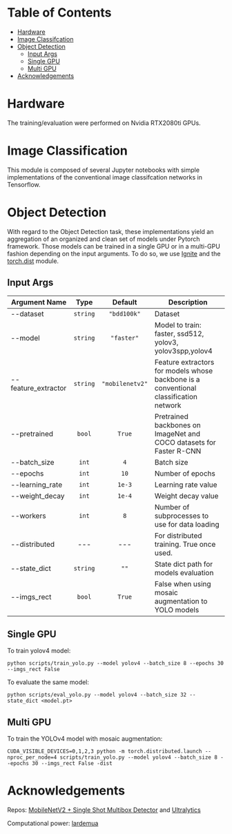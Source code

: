 # Table of Contents
- [Hardware](#hardware)
- [Image Classifcation](#image-classification)
- [Object Detection](#object-detection)
    * [Input Args](#input-args)
    * [Single GPU](#single-gpu)
    * [Multi GPU](#multi-gpu)
- [Acknowledgements](#acknowledgements)


# Hardware

The training/evaluation were performed on Nvidia RTX2080ti GPUs.

# Image Classification

This module is composed of several Jupyter notebooks with simple implementations of the  conventional image classifcation networks in Tensorflow.


# Object Detection

With regard to the Object Detection task, these implementations yield an aggregation of an organized and clean set of models under Pytorch framework. 
Those models can be trained in a single GPU or in a multi-GPU fashion depending on the input arguments. To do so, we use [Ignite](https://pytorch.org/ignite/)
and the [torch.dist](https://pytorch.org/tutorials/beginner/dist_overview.html) module.


## Input Args

| Argument Name       |       Type       |                Default               |                      Description                          |
|---------------------|:----------------:|:------------------------------------:|-----------------------------------------------------------|
| --dataset           |     `string`     | `"bdd100k"`                          |         Dataset                                           |
| --model             |     `string`     | `"faster"`                           | Model to train: faster, ssd512, yolov3, yolov3spp,yolov4  |
| --feature_extractor |     `string`     | `"mobilenetv2"`                      | Feature extractors for models whose backbone is a conventional classification network        |
| --pretrained        |     `bool`       | `True`                               | Pretrained backbones on ImageNet and COCO datasets for Faster R-CNN |
| --batch_size        |     `int`       | `4`                                   | Batch size |
| --epochs            |     `int`       | `10`                                  | Number of epochs |
| --learning_rate     |     `int`       | `1e-3`                                | Learning rate value |
| --weight_decay      |     `int`       | `1e-4`                                | Weight decay value |
| --workers           |     `int`       | `8`                                   | Number of subprocesses to use for data loading |
| --distributed       |      ---        |  ---                                  | For distributed training. True once used. |
| --state_dict        |     `string`    | `""`                               | State dict path for models evaluation |
| --imgs_rect         |     `bool`      | `True`                                   | False when using mosaic augmentation to YOLO models |




## Single GPU  

To train  yolov4 model:

````
python scripts/train_yolo.py --model yolov4 --batch_size 8 --epochs 30 --imgs_rect False
````

To evaluate the same model:

````
python scripts/eval_yolo.py --model yolov4 --batch_size 32 --state_dict <model.pt>
````

## Multi GPU

To train the YOLOv4 model with mosaic augmentation:

````
CUDA_VISIBLE_DEVICES=0,1,2,3 python -m torch.distributed.launch --nproc_per_node=4 scripts/train_yolo.py --model yolov4 --batch_size 8 --epochs 30 --imgs_rect False -dist

````


# Acknowledgements

Repos: [MobileNetV2 + Single Shot Multibox Detector](https://github.com/qfgaohao/pytorch-ssd) and [Ultralytics](https://github.com/ultralytics/yolov3)


Computational power: [lardemua](#https://github.com/lardemua)